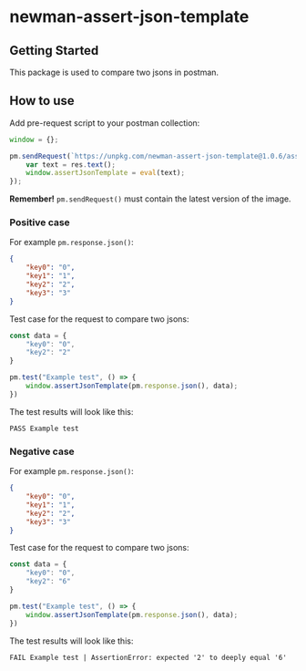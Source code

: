 # newman-assert-json-template

## Getting Started

This package is used to compare two jsons in postman. 

## How to use

Add pre-request script to your postman collection:

```js
window = {};

pm.sendRequest(`https://unpkg.com/newman-assert-json-template@1.0.6/assertJsonTemplate.js`, (err, res) => {
    var text = res.text();
    window.assertJsonTemplate = eval(text);
});
```

**Remember!** `pm.sendRequest()` must contain the latest version of the image.

### Positive case

For example `pm.response.json()`:
```json
{
    "key0": "0",
    "key1": "1",
    "key2": "2",
    "key3": "3"
}
```

Test case for the request to compare two jsons:
```js
const data = {
    "key0": "0",
    "key2": "2"
}

pm.test("Example test", () => {
    window.assertJsonTemplate(pm.response.json(), data);
})
```

The test results will look like this:
```
PASS Example test
```

### Negative case

For example `pm.response.json()`:
```json
{
    "key0": "0",
    "key1": "1",
    "key2": "2",
    "key3": "3"
}
```

Test case for the request to compare two jsons:
```js
const data = {
    "key0": "0",
    "key2": "6"
}

pm.test("Example test", () => {
    window.assertJsonTemplate(pm.response.json(), data);
})
```

The test results will look like this:
```
FAIL Example test | AssertionError: expected '2' to deeply equal '6'
```

